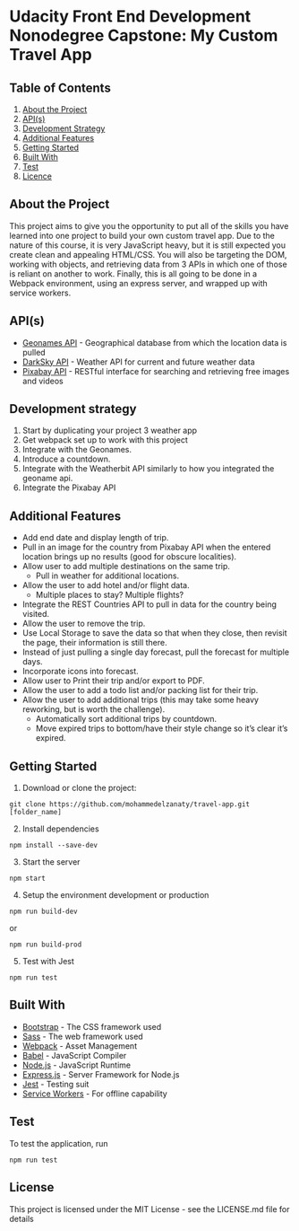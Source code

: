 # Udacity Front End Development Nonodegree Capstone: My Custom Travel App

## Table of Contents

1. [About the Project](#about-the-project)
2. [API(s)](#apis(s)-used)
3. [Development Strategy](#development-strategy)
4. [Additional Features](#additional-features)
5. [Getting Started](#getting-started) 
6. [Built With](#built-with)
7. [Test](#test)
8. [Licence](#licence)

## About the Project

This project aims to give you the opportunity to put all of the skills you have learned into one project to build your own custom travel app. Due to the nature of this course, it is very JavaScript heavy, but it is still expected you create clean and appealing HTML/CSS. You will also be targeting the DOM, working with objects, and retrieving data from 3 APIs in which one of those is reliant on another to work. Finally, this is all going to be done in a Webpack environment, using an express server, and wrapped up with service workers.

## API(s)

* [Geonames API](http://www.geonames.org/export/web-services.html) - Geographical database from which the location data is pulled
* [DarkSky API](https://darksky.net/dev) - Weather API for current and future weather data
* [Pixabay API](https://pixabay.com/api/docs/) - RESTful interface for searching and retrieving free images and videos

## Development strategy

1. Start by duplicating your project 3 weather app
2. Get webpack set up to work with this project
3. Integrate with the Geonames.
4. Introduce a countdown.
5. Integrate with the Weatherbit API similarly to how you integrated the geoname api. 
6. Integrate the Pixabay API

## Additional Features

* Add end date and display length of trip.
* Pull in an image for the country from Pixabay API when the entered location brings up no results (good for obscure localities).
* Allow user to add multiple destinations on the same trip.
    - Pull in weather for additional locations.
* Allow the user to add hotel and/or flight data.
    - Multiple places to stay? Multiple flights?
* Integrate the REST Countries API to pull in data for the country being visited.
* Allow the user to remove the trip.
* Use Local Storage to save the data so that when they close, then revisit the page, their information is still there.
* Instead of just pulling a single day forecast, pull the forecast for multiple days.
* Incorporate icons into forecast.
* Allow user to Print their trip and/or export to PDF.
* Allow the user to add a todo list and/or packing list for their trip.
* Allow the user to add additional trips (this may take some heavy reworking, but is worth the challenge).
    - Automatically sort additional trips by countdown.
    - Move expired trips to bottom/have their style change so it’s clear it’s expired.


## Getting Started

1. Download or clone the project:
```
git clone https://github.com/mohammedelzanaty/travel-app.git [folder_name]
```
2. Install dependencies
```
npm install --save-dev
```
3. Start the server
```
npm start
```
4. Setup the environment development or production
```
npm run build-dev
```
or 
```
npm run build-prod
```
5. Test with Jest
```
npm run test
```

## Built With

* [Bootstrap](https://getbootstrap.com/) - The CSS framework used 
* [Sass](https://sass-lang.com/documentation) - The web framework used
* [Webpack](https://webpack.js.org/concepts/) - Asset Management
* [Babel](https://babeljs.io/) - JavaScript Compiler
* [Node.js](https://nodejs.org/en/) - JavaScript Runtime
* [Express.js](https://expressjs.com/) - Server Framework for Node.js
* [Jest](https://jestjs.io/) - Testing suit
* [Service Workers](https://developers.google.com/web/fundamentals/primers/service-workers) - For offline capability

## Test

To test the application, run
```
npm run test
```

## License
This project is licensed under the MIT License - see the LICENSE.md file for details